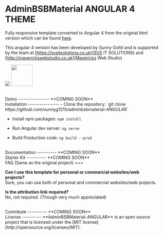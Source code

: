 AdminBSBMaterial ANGULAR 4 THEME
=======================

Fully responsive template converted to Angular 4 from the original html version which can be found [here](https://github.com/gurayyarar/AdminBSBMaterialDesign#readme).

This angular 4 version has been developed by Sunny Gohil and is supported by the team at [https://svsitsolutions.co.uk](SVS IT SOLUTIONS) and [http://maverickswebstudio.co.uk](Mavericks Web Studio)

<a href="https://svsitsolutions.co.uk"><img src="https://svsitsolutions.co.uk/wp-content/uploads/2017/05/new-svs-website-logo.png"></a>
<a href="http://maverickswebstudio.co.uk"><img src="http://maverickswebstudio.co.uk/wp-content/uploads/2017/04/MA2-1.png" width="70"></a>

<br>
Demo
----------------
**COMING SOON**

<br>
Installation
----------------
- Clone the repository:
`git clone https://github.com/sunnyg1210/adminbsbmaterial-ANGULAR`

- Install npm packages:
`npm install`

- Run Angular dev server:
`ng serve`

- Build Production code:
`ng build --prod`

<br>
Documentation
----------
**COMING SOON**

<br>
Starter Kit
----------
**COMING SOON**

<br>
FAQ (Same as the original project)
===

**Can I use this template for personal or commercial websites/web projects?**  
Sure, you can use both of personal and commercial websites/web projects.

**Is the attribution link required?**  
No, not required. (Though very much appreciated)

<br>
Contribute
----------
**COMING SOON**

<br>
License
----------
**AdminBSBMaterial-ANGULAR** is an open source project that is licensed under the [MIT license](http://opensource.org/licenses/MIT).